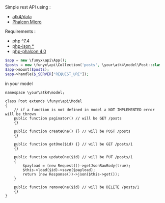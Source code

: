 Simple rest API using :
* [atk4/data](https://github.com/atk4/data)
* [Phalcon Micro](https://docs.phalcon.io/4.0/en/application-micro)

Requirements : 
* php ^7.4
* [php-json *](https://pecl.php.net/package/json)
* [php-phalcon 4.0](https://pecl.php.net/package/phalcon)


```php
$app = new \funyx\api\App();
$posts = new \funyx\api\Collection('posts', \your\atk4\model\Post::class);
$app->mount($posts);
$app->handle($_SERVER["REQUEST_URI"]);
```
in your model
```
namespace \your\atk4\model;

class Post extends \funyx\api\Model
{
    // if a function is not defined in model a NOT IMPLEMENTED error will be thrown
    public function paginator() // will be GET /posts
    {}

    public function createOne() {} // will be POST /posts
    {}

    public function getOne($id) {} // will be GET /posts/1
    {}

    public function updateOne($id) // will be PUT /posts/1
    {
        $payload = (new Request())->getJsonRawBody(true);
        $this->load($id)->save($payload);
        return (new Response())->json($this->get());
    }
    
    public function removeOne($id) // will be DELETE /posts/1
    {}
}
```
